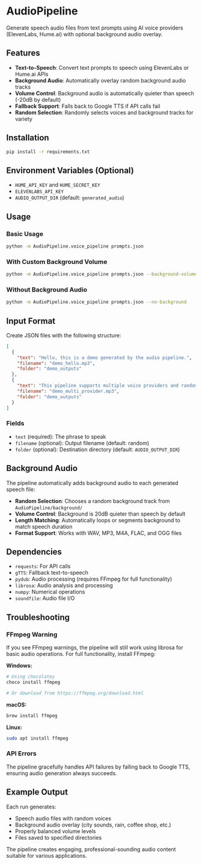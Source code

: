 # AudioPipeline

Generate speech audio files from text prompts using AI voice providers (ElevenLabs, Hume.ai) with optional background audio overlay.

## Features

- **Text-to-Speech**: Convert text prompts to speech using ElevenLabs or Hume.ai APIs
- **Background Audio**: Automatically overlay random background audio tracks
- **Volume Control**: Background audio is automatically quieter than speech (-20dB by default)
- **Fallback Support**: Falls back to Google TTS if API calls fail
- **Random Selection**: Randomly selects voices and background tracks for variety

## Installation

```bash
pip install -r requirements.txt
```

## Environment Variables (Optional)

- `HUME_API_KEY` and `HUME_SECRET_KEY`
- `ELEVENLABS_API_KEY`
- `AUDIO_OUTPUT_DIR` (default: `generated_audio`)

## Usage

### Basic Usage

```bash
python -m AudioPipeline.voice_pipeline prompts.json
```

### With Custom Background Volume

```bash
python -m AudioPipeline.voice_pipeline prompts.json --background-volume -15.0
```

### Without Background Audio

```bash
python -m AudioPipeline.voice_pipeline prompts.json --no-background
```

## Input Format

Create JSON files with the following structure:

```json
[
  {
    "text": "Hello, this is a demo generated by the audio pipeline.",
    "filename": "demo_hello.mp3",
    "folder": "demo_outputs"
  },
  {
    "text": "This pipeline supports multiple voice providers and random voice selection.",
    "filename": "demo_multi_provider.mp3",
    "folder": "demo_outputs"
  }
]
```

### Fields

- `text` (required): The phrase to speak
- `filename` (optional): Output filename (default: random)
- `folder` (optional): Destination directory (default: `AUDIO_OUTPUT_DIR`)

## Background Audio

The pipeline automatically adds background audio to each generated speech file:

- **Random Selection**: Chooses a random background track from `AudioPipeline/background/`
- **Volume Control**: Background is 20dB quieter than speech by default
- **Length Matching**: Automatically loops or segments background to match speech duration
- **Format Support**: Works with WAV, MP3, M4A, FLAC, and OGG files

## Dependencies

- `requests`: For API calls
- `gTTS`: Fallback text-to-speech
- `pydub`: Audio processing (requires FFmpeg for full functionality)
- `librosa`: Audio analysis and processing
- `numpy`: Numerical operations
- `soundfile`: Audio file I/O

## Troubleshooting

### FFmpeg Warning
If you see FFmpeg warnings, the pipeline will still work using librosa for basic audio operations. For full functionality, install FFmpeg:

**Windows:**
```bash
# Using chocolatey
choco install ffmpeg

# Or download from https://ffmpeg.org/download.html
```

**macOS:**
```bash
brew install ffmpeg
```

**Linux:**
```bash
sudo apt install ffmpeg
```

### API Errors
The pipeline gracefully handles API failures by falling back to Google TTS, ensuring audio generation always succeeds.

## Example Output

Each run generates:
- Speech audio files with random voices
- Background audio overlay (city sounds, rain, coffee shop, etc.)
- Properly balanced volume levels
- Files saved to specified directories

The pipeline creates engaging, professional-sounding audio content suitable for various applications.
